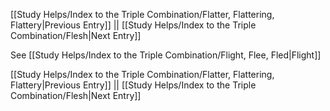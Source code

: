 [[Study Helps/Index to the Triple Combination/Flatter, Flattering, Flattery|Previous Entry]]  ||  [[Study Helps/Index to the Triple Combination/Flesh|Next Entry]]

 See [[Study Helps/Index to the Triple Combination/Flight, Flee, Fled|Flight]]

[[Study Helps/Index to the Triple Combination/Flatter, Flattering, Flattery|Previous Entry]]  ||  [[Study Helps/Index to the Triple Combination/Flesh|Next Entry]]